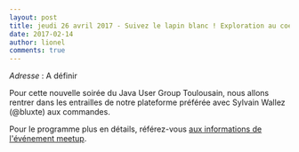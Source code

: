 ```yaml
---
layout: post
title: jeudi 26 avril 2017 - Suivez le lapin blanc ! Exploration au coeur de la JVM
date: 2017-02-14
author: lionel
comments: true
---
```


_Adresse_ : A définir

Pour cette nouvelle soirée du Java User Group Toulousain, nous allons rentrer dans les entrailles de notre plateforme préférée avec Sylvain Wallez (@bluxte) aux commandes.

Pour le programme plus en détails, référez-vous [aux informations de l'événement meetup](http://www.meetup.com/fr-FR/Toulouse-Java-User-Group/events/237677951/).
